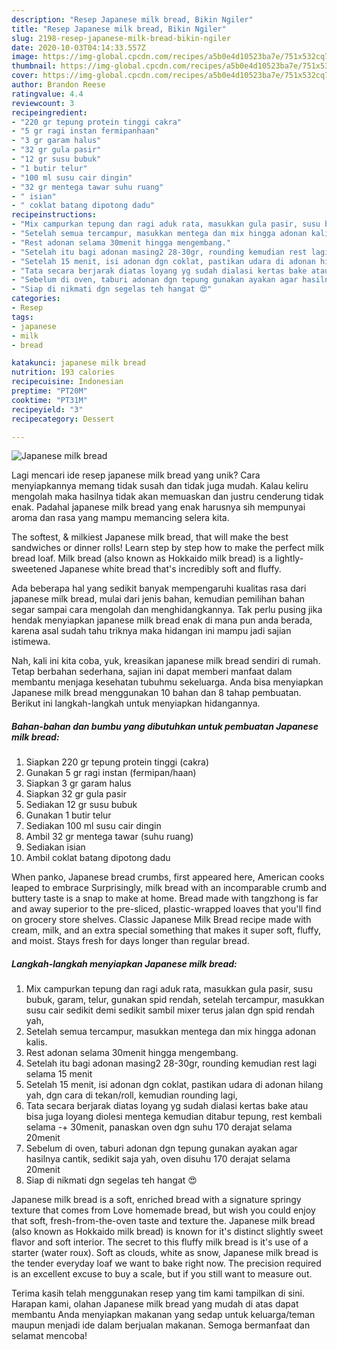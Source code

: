 ```yaml
---
description: "Resep Japanese milk bread, Bikin Ngiler"
title: "Resep Japanese milk bread, Bikin Ngiler"
slug: 2198-resep-japanese-milk-bread-bikin-ngiler
date: 2020-10-03T04:14:33.557Z
image: https://img-global.cpcdn.com/recipes/a5b0e4d10523ba7e/751x532cq70/japanese-milk-bread-foto-resep-utama.jpg
thumbnail: https://img-global.cpcdn.com/recipes/a5b0e4d10523ba7e/751x532cq70/japanese-milk-bread-foto-resep-utama.jpg
cover: https://img-global.cpcdn.com/recipes/a5b0e4d10523ba7e/751x532cq70/japanese-milk-bread-foto-resep-utama.jpg
author: Brandon Reese
ratingvalue: 4.4
reviewcount: 3
recipeingredient:
- "220 gr tepung protein tinggi cakra"
- "5 gr ragi instan fermipanhaan"
- "3 gr garam halus"
- "32 gr gula pasir"
- "12 gr susu bubuk"
- "1 butir telur"
- "100 ml susu cair dingin"
- "32 gr mentega tawar suhu ruang"
- " isian"
- " coklat batang dipotong dadu"
recipeinstructions:
- "Mix campurkan tepung dan ragi aduk rata, masukkan gula pasir, susu bubuk, garam, telur, gunakan spid rendah, setelah tercampur, masukkan susu cair sedikit demi sedikit sambil mixer terus jalan dgn spid rendah yah,"
- "Setelah semua tercampur, masukkan mentega dan mix hingga adonan kalis."
- "Rest adonan selama 30menit hingga mengembang."
- "Setelah itu bagi adonan masing2 28-30gr, rounding kemudian rest lagi selama 15 menit"
- "Setelah 15 menit, isi adonan dgn coklat, pastikan udara di adonan hilang yah, dgn cara di tekan/roll, kemudian rounding lagi,"
- "Tata secara berjarak diatas loyang yg sudah dialasi kertas bake atau bisa juga loyang diolesi mentega kemudian ditabur tepung, rest kembali selama -+ 30menit, panaskan oven dgn suhu 170 derajat selama 20menit"
- "Sebelum di oven, taburi adonan dgn tepung gunakan ayakan agar hasilnya cantik, sedikit saja yah, oven disuhu 170 derajat selama 20menit"
- "Siap di nikmati dgn segelas teh hangat 😍"
categories:
- Resep
tags:
- japanese
- milk
- bread

katakunci: japanese milk bread 
nutrition: 193 calories
recipecuisine: Indonesian
preptime: "PT20M"
cooktime: "PT31M"
recipeyield: "3"
recipecategory: Dessert

---
```



![Japanese milk bread](https://img-global.cpcdn.com/recipes/a5b0e4d10523ba7e/751x532cq70/japanese-milk-bread-foto-resep-utama.jpg)

Lagi mencari ide resep japanese milk bread yang unik? Cara menyiapkannya memang tidak susah dan tidak juga mudah. Kalau keliru mengolah maka hasilnya tidak akan memuaskan dan justru cenderung tidak enak. Padahal japanese milk bread yang enak harusnya sih mempunyai aroma dan rasa yang mampu memancing selera kita.

The softest, &amp; milkiest Japanese milk bread, that will make the best sandwiches or dinner rolls! Learn step by step how to make the perfect milk bread loaf. Milk bread (also known as Hokkaido milk bread) is a lightly-sweetened Japanese white bread that&#39;s incredibly soft and fluffy.

Ada beberapa hal yang sedikit banyak mempengaruhi kualitas rasa dari japanese milk bread, mulai dari jenis bahan, kemudian pemilihan bahan segar sampai cara mengolah dan menghidangkannya. Tak perlu pusing jika hendak menyiapkan japanese milk bread enak di mana pun anda berada, karena asal sudah tahu triknya maka hidangan ini mampu jadi sajian istimewa.


Nah, kali ini kita coba, yuk, kreasikan japanese milk bread sendiri di rumah. Tetap berbahan sederhana, sajian ini dapat memberi manfaat dalam membantu menjaga kesehatan tubuhmu sekeluarga. Anda bisa menyiapkan Japanese milk bread menggunakan 10 bahan dan 8 tahap pembuatan. Berikut ini langkah-langkah untuk menyiapkan hidangannya.

<!--inarticleads1-->

##### Bahan-bahan dan bumbu yang dibutuhkan untuk pembuatan Japanese milk bread:

1. Siapkan 220 gr tepung protein tinggi (cakra)
1. Gunakan 5 gr ragi instan (fermipan/haan)
1. Siapkan 3 gr garam halus
1. Siapkan 32 gr gula pasir
1. Sediakan 12 gr susu bubuk
1. Gunakan 1 butir telur
1. Sediakan 100 ml susu cair dingin
1. Ambil 32 gr mentega tawar (suhu ruang)
1. Sediakan  isian
1. Ambil  coklat batang dipotong dadu


When panko, Japanese bread crumbs, first appeared here, American cooks leaped to embrace Surprisingly, milk bread with an incomparable crumb and buttery taste is a snap to make at home. Bread made with tangzhong is far and away superior to the pre-sliced, plastic-wrapped loaves that you&#39;ll find on grocery store shelves. Classic Japanese Milk Bread recipe made with cream, milk, and an extra special something that makes it super soft, fluffy, and moist. Stays fresh for days longer than regular bread. 

<!--inarticleads2-->

##### Langkah-langkah menyiapkan Japanese milk bread:

1. Mix campurkan tepung dan ragi aduk rata, masukkan gula pasir, susu bubuk, garam, telur, gunakan spid rendah, setelah tercampur, masukkan susu cair sedikit demi sedikit sambil mixer terus jalan dgn spid rendah yah,
1. Setelah semua tercampur, masukkan mentega dan mix hingga adonan kalis.
1. Rest adonan selama 30menit hingga mengembang.
1. Setelah itu bagi adonan masing2 28-30gr, rounding kemudian rest lagi selama 15 menit
1. Setelah 15 menit, isi adonan dgn coklat, pastikan udara di adonan hilang yah, dgn cara di tekan/roll, kemudian rounding lagi,
1. Tata secara berjarak diatas loyang yg sudah dialasi kertas bake atau bisa juga loyang diolesi mentega kemudian ditabur tepung, rest kembali selama -+ 30menit, panaskan oven dgn suhu 170 derajat selama 20menit
1. Sebelum di oven, taburi adonan dgn tepung gunakan ayakan agar hasilnya cantik, sedikit saja yah, oven disuhu 170 derajat selama 20menit
1. Siap di nikmati dgn segelas teh hangat 😍


Japanese milk bread is a soft, enriched bread with a signature springy texture that comes from Love homemade bread, but wish you could enjoy that soft, fresh-from-the-oven taste and texture the. Japanese milk bread (also known as Hokkaido milk bread) is known for it&#39;s distinct slightly sweet flavor and soft interior. The secret to this fluffy milk bread is it&#39;s use of a starter (water roux). Soft as clouds, white as snow, Japanese milk bread is the tender everyday loaf we want to bake right now. The precision required is an excellent excuse to buy a scale, but if you still want to measure out. 

Terima kasih telah menggunakan resep yang tim kami tampilkan di sini. Harapan kami, olahan Japanese milk bread yang mudah di atas dapat membantu Anda menyiapkan makanan yang sedap untuk keluarga/teman maupun menjadi ide dalam berjualan makanan. Semoga bermanfaat dan selamat mencoba!

